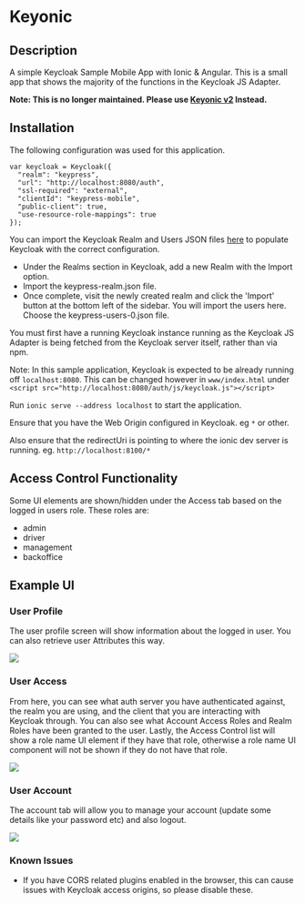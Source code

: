 # Keyonic
## Description
A simple Keycloak Sample Mobile App with Ionic & Angular. This is a small app that shows the majority of the functions in the Keycloak JS Adapter.

**Note: This is no longer maintained. Please use [Keyonic v2](https://github.com/TommyJ1994/keyonic-v2) Instead.**

## Installation
The following configuration was used for this application.

```
var keycloak = Keycloak({
  "realm": "keypress",
  "url": "http://localhost:8080/auth",
  "ssl-required": "external",
  "clientId": "keypress-mobile",
  "public-client": true,
  "use-resource-role-mappings": true
});
```
You can import the Keycloak Realm and Users JSON files [here](https://github.com/TommyJ1994/keypress/tree/master/keycloak) to populate Keycloak with the correct configuration.

* Under the Realms section in Keycloak, add a new Realm with the Import option.
* Import the keypress-realm.json file.
* Once complete, visit the newly created realm and click the 'Import' button at the bottom left of the sidebar. You will import the users here. Choose the keypress-users-0.json file.

You must first have a running Keycloak instance running as the Keycloak JS Adapter is being fetched from the Keycloak server itself, rather than via npm. 

Note: In this sample application, Keycloak is expected to be already running off `localhost:8080`. This can be changed however in `www/index.html` under `<script src="http://localhost:8080/auth/js/keycloak.js"></script>`

Run `ionic serve --address localhost` to start the application.

Ensure that you have the Web Origin configured in Keycloak. eg `*` or other.

Also ensure that the redirectUri is pointing to where the ionic dev server is running. eg. `http://localhost:8100/*`

## Access Control Functionality
Some UI elements are shown/hidden under the Access tab based on the logged in users role. These roles are:
* admin
* driver
* management
* backoffice

## Example UI
### User Profile
The user profile screen will show information about the logged in user. You can also retrieve user Attributes this way.

![](www/img/sample.png)

### User Access
From here, you can see what auth server you have authenticated against, the realm you are using, and the client that you are interacting with Keycloak through. You can also see what Account Access Roles and Realm Roles have been granted to the user. Lastly, the Access Control list will show a role name UI element if they have that role, otherwise a role name UI component will not be shown if they do not have that role.

![](www/img/sample2.png)

### User Account
The account tab will allow you to manage your account (update some details like your password etc) and also logout.

![](www/img/sample3.png)

### Known Issues
* If you have CORS related plugins enabled in the browser, this can cause issues with Keycloak access origins, so please disable these.
